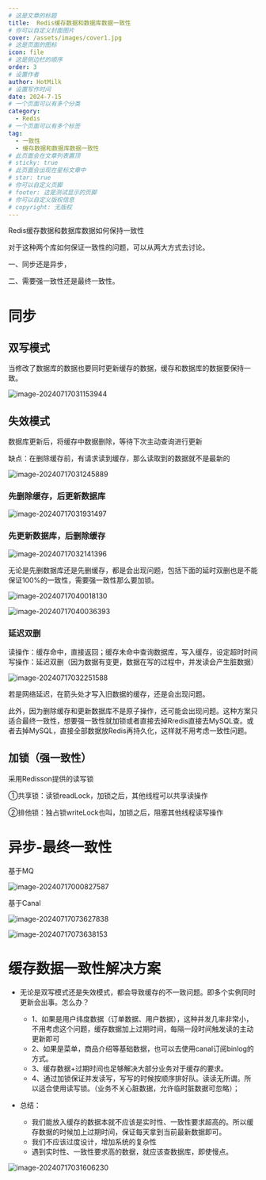 ```yaml
---
# 这是文章的标题
title:  Redis缓存数据和数据库数据一致性
# 你可以自定义封面图片
cover: /assets/images/cover1.jpg
# 这是页面的图标
icon: file
# 这是侧边栏的顺序
order: 3
# 设置作者
author: HotMilk
# 设置写作时间
date: 2024-7-15
# 一个页面可以有多个分类
category:
  - Redis
# 一个页面可以有多个标签
tag:
  - 一致性
  - 缓存数据和数据库数据一致性
# 此页面会在文章列表置顶
# sticky: true
# 此页面会出现在星标文章中
# star: true
# 你可以自定义页脚
# footer: 这是测试显示的页脚
# 你可以自定义版权信息
# copyright: 无版权
---
```


Redis缓存数据和数据库数据如何保持一致性

对于这种两个库如何保证一致性的问题，可以从两大方式去讨论。

一、同步还是异步，

二、需要强一致性还是最终一致性。

<!-- more -->

# 同步

## 双写模式

当修改了数据库的数据也要同时更新缓存的数据，缓存和数据库的数据要保持一致。

![image-20240717031153944](https://hotmilk-pic.oss-cn-shenzhen.aliyuncs.com/assets/202407170311991.png)

## 失效模式

数据库更新后，将缓存中数据删除，等待下次主动查询进行更新

缺点：在删除缓存前，有请求读到缓存，那么读取到的数据就不是最新的

![image-20240717031245889](https://hotmilk-pic.oss-cn-shenzhen.aliyuncs.com/assets/202407170312933.png)

### 先删除缓存，后更新数据库

![image-20240717031931497](https://hotmilk-pic.oss-cn-shenzhen.aliyuncs.com/assets/202407170319607.png)

### 先更新数据库，后删除缓存

![image-20240717032141396](https://hotmilk-pic.oss-cn-shenzhen.aliyuncs.com/assets/202407170321502.png)

无论是先删数据库还是先删缓存，都是会出现问题，包括下面的延时双删也是不能保证100%的一致性，需要强一致性那么要加锁。

![image-20240717040018130](https://hotmilk-pic.oss-cn-shenzhen.aliyuncs.com/assets/202407170400166.png)

![image-20240717040036393](https://hotmilk-pic.oss-cn-shenzhen.aliyuncs.com/assets/202407170400425.png)

### 延迟双删

读操作：缓存命中，直接返回；缓存未命中查询数据库，写入缓存，设定超时时间
写操作：延迟双删（因为数据有变更，数据在写的过程中，并发读会产生脏数据）

![image-20240717032251588](https://hotmilk-pic.oss-cn-shenzhen.aliyuncs.com/assets/202407170322666.png)

若是网络延迟，在箭头处才写入旧数据的缓存，还是会出现问题。

此外，因为删除缓存和更新数据库不是原子操作，还可能会出现问题。这种方案只适合最终一致性，想要强一致性就加锁或者直接去掉Rredis直接去MySQL查。或者去掉MySQL，直接全部数据放Redis再持久化，这样就不用考虑一致性问题。

## 加锁（强一致性）

采用Redisson提供的读写锁

①共享锁：读锁readLock，加锁之后，其他线程可以共享读操作   

②排他锁：独占锁writeLock也叫，加锁之后，阻塞其他线程读写操作

# 异步-最终一致性

基于MQ

![image-20240717000827587](https://hotmilk-pic.oss-cn-shenzhen.aliyuncs.com/assets/202407170008642.png)

基于Canal

![image-20240717073627838](https://hotmilk-pic.oss-cn-shenzhen.aliyuncs.com/assets/202407170736886.png)

![image-20240717073638153](https://hotmilk-pic.oss-cn-shenzhen.aliyuncs.com/assets/202407170736198.png)

# 缓存数据一致性解决方案

- 无论是双写模式还是失效模式，都会导致缓存的不一致问题。即多个实例同时更新会出事。怎么办？

  - 1、如果是用户纬度数据（订单数据、用户数据），这种并发几率非常小，不用考虑这个问题，缓存数据加上过期时间，每隔一段时间触发读的主动更新即可
  -  2、如果是菜单，商品介绍等基础数据，也可以去使用canal订阅binlog的方式。
  -  3、缓存数据+过期时间也足够解决大部分业务对于缓存的要求。
  -  4、通过加锁保证并发读写，写写的时候按顺序排好队。读读无所谓。所以适合使用读写锁。（业务不关心脏数据，允许临时脏数据可忽略）；

- 总结：
  - 我们能放入缓存的数据本就不应该是实时性、一致性要求超高的。所以缓存数据的时候加上过期时间，保证每天拿到当前最新数据即可。
  - 我们不应该过度设计，增加系统的复杂性
  - 遇到实时性、一致性要求高的数据，就应该查数据库，即使慢点。

![image-20240717031606230](https://hotmilk-pic.oss-cn-shenzhen.aliyuncs.com/assets/202407170316281.png)